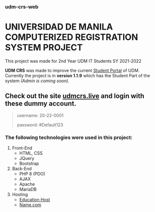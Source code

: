### udm-crs-web
# UNIVERSIDAD DE MANILA COMPUTERIZED REGISTRATION SYSTEM PROJECT
This project was made for 2nd Year UDM IT Students SY 2021-2022

**UDM CRS** was made to improve the current [Student Portal](https://reg.udm.edu.ph/register/) of UDM.
Currently the project is in **version 1.1.9** which has the Student Part of the system *(Admin is coming soon).*

## Check out the site [udmcrs.live](https://udmcrs.live) and login with these dummy account.
>username: 20-22-0001
>
>password: #Default123

### The following technologies were used in this project:
1. Front-End
    - HTML, CSS
    - JQuery
    - Bootstrap
2. Back-End
    - PHP 8 (PDO)
    - AJAX
    - Apache
    - MariaDB
3. Hosting
    - [Education Host](https://educationhost.co.uk/)
    - [Name.com](https://name.com)
